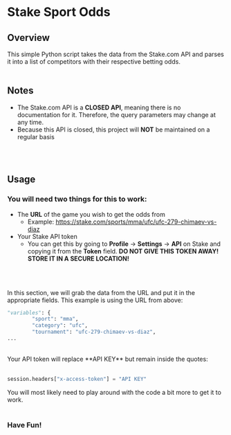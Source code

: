# Stake Sport Odds

## Overview
This simple Python script takes the data from the Stake.com API and parses it into a list of competitors with their respective betting odds. 
<br>
<br>
## Notes
- The Stake.com API is a **CLOSED API**, meaning there is no documentation for it. Therefore, the query parameters may change at any time.
- Because this API is closed, this project will **NOT** be maintained on a regular basis
<br>
<br>

## Usage

### You will need two things for this to work:
- The **URL** of the game you wish to get the odds from
    - Example: https://stake.com/sports/mma/ufc/ufc-279-chimaev-vs-diaz
- Your Stake API token
    - You can get this by going to **Profile** -> **Settings** -> **API** on Stake and copying it from the **Token** field. **DO NOT GIVE THIS TOKEN AWAY! STORE IT IN A SECURE LOCATION!**
<br>
<br>

In this section, we will grab the data from the URL and put it in the appropriate fields. This example is using the URL from above:

```python
"variables": {
        "sport": "mma",
        "category": "ufc",
        "tournament": "ufc-279-chimaev-vs-diaz",
...
```
<br>
Your API token will replace **API KEY** but remain inside the quotes:
<br><br>

```python
session.headers["x-access-token"] = "API KEY"
```

You will most likely need to play around with the code a bit more to get it to work. 
<br>
<br>
### **Have Fun!**